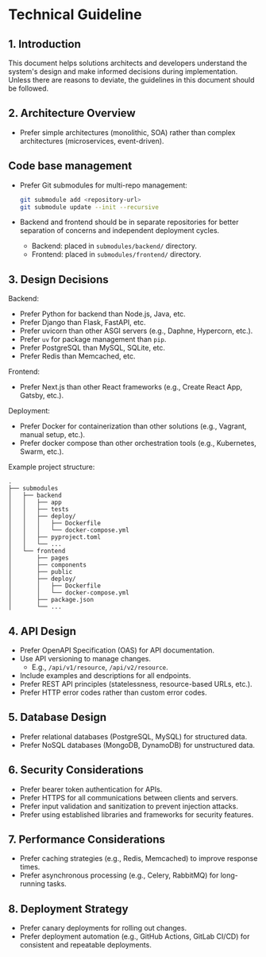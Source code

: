 # Technical Guideline

## 1. Introduction
This document helps solutions architects and developers understand the system's design and make informed decisions during implementation. Unless there are reasons to deviate, the guidelines in this document should be followed.

## 2. Architecture Overview
- Prefer simple architectures (monolithic, SOA) rather than complex architectures (microservices, event-driven).


## Code base management
- Prefer Git submodules for multi-repo management:
    ```bash
    git submodule add <repository-url>
    git submodule update --init --recursive
    ```

- Backend and frontend should be in separate repositories for better separation of concerns and independent deployment cycles.
    - Backend: placed in `submodules/backend/` directory.
    - Frontend: placed in `submodules/frontend/` directory.

## 3. Design Decisions
Backend:
- Prefer Python for backend than Node.js, Java, etc.
- Prefer Django than Flask, FastAPI, etc.
- Prefer uvicorn than other ASGI servers (e.g., Daphne, Hypercorn, etc.).
- Prefer `uv` for package management than `pip`.
- Prefer PostgreSQL than MySQL, SQLite, etc.
- Prefer Redis than Memcached, etc.

Frontend:
- Prefer Next.js than other React frameworks (e.g., Create React App, Gatsby, etc.).


Deployment:
- Prefer Docker for containerization than other solutions (e.g., Vagrant, manual setup, etc.).
- Prefer docker compose than other orchestration tools (e.g., Kubernetes, Swarm, etc.).


Example project structure:
```
.
├── submodules
│   ├── backend
│   │   ├── app
│   │   ├── tests
│   │   ├── deploy/
│   │   │   ├── Dockerfile
│   │   │   └── docker-compose.yml
│   │   ├── pyproject.toml
│   │   └── ...
│   └── frontend
│       ├── pages
│       ├── components
│       ├── public
│       ├── deploy/
│       │   ├── Dockerfile
│       │   └── docker-compose.yml
│       ├── package.json
│       └── ...
```

## 4. API Design
- Prefer OpenAPI Specification (OAS) for API documentation.
- Use API versioning to manage changes.
    - E.g., `/api/v1/resource`, `/api/v2/resource`.
- Include examples and descriptions for all endpoints.
- Prefer REST API principles (statelessness, resource-based URLs, etc.).
- Prefer HTTP error codes rather than custom error codes.

## 5. Database Design
- Prefer relational databases (PostgreSQL, MySQL) for structured data.
- Prefer NoSQL databases (MongoDB, DynamoDB) for unstructured data.


## 6. Security Considerations
- Prefer bearer token authentication for APIs.
- Prefer HTTPS for all communications between clients and servers.
- Prefer input validation and sanitization to prevent injection attacks.
- Prefer using established libraries and frameworks for security features.

## 7. Performance Considerations
- Prefer caching strategies (e.g., Redis, Memcached) to improve response times.
- Prefer asynchronous processing (e.g., Celery, RabbitMQ) for long-running tasks.

## 8. Deployment Strategy
- Prefer canary deployments for rolling out changes.
- Prefer deployment automation (e.g., GitHub Actions, GitLab CI/CD) for consistent and repeatable deployments.


